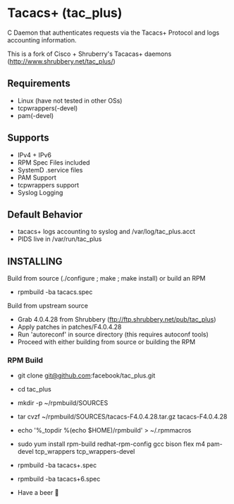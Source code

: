 # Tacacs+ (tac_plus)

C Daemon that authenticates requests via the Tacacs+ Protocol and logs accounting information.

This is a fork of Cisco + Shruberry's Tacacas+ daemons (http://www.shrubbery.net/tac_plus/)

## Requirements
- Linux (have not tested in other OSs)
- tcpwrappers(-devel)
- pam(-devel)

## Supports
- IPv4 + IPv6
- RPM Spec Files included
- SystemD .service files
- PAM Support
- tcpwrappers support
- Syslog Logging

## Default Behavior
- tacacs+ logs accounting to syslog and /var/log/tac_plus.acct
- PIDS live in /var/run/tac_plus

## INSTALLING
Build from source (./configure ; make ; make install)
or build an RPM
- rpmbuild -ba tacacs.spec

Build from upstream source
- Grab 4.0.4.28 from Shrubbery (ftp://ftp.shrubbery.net/pub/tac_plus)
- Apply patches in patches/F4.0.4.28
- Run 'autoreconf' in source directory (this requires autoconf tools)
- Proceed with either building from source or building the RPM

### RPM Build
- git clone git@github.com:facebook/tac_plus.git
- cd tac_plus
- mkdir -p ~/rpmbuild/SOURCES
- tar cvzf ~/rpmbuild/SOURCES/tacacs-F4.0.4.28.tar.gz tacacs-F4.0.4.28
- echo '%_topdir %(echo $HOME)/rpmbuild' > ~/.rpmmacros
- sudo yum install rpm-build redhat-rpm-config gcc bison flex m4 pam-devel tcp_wrappers tcp_wrappers-devel
- rpmbuild -ba tacacs+.spec
- rpmbuild -ba tacacs+6.spec

- Have a beer 🍺
